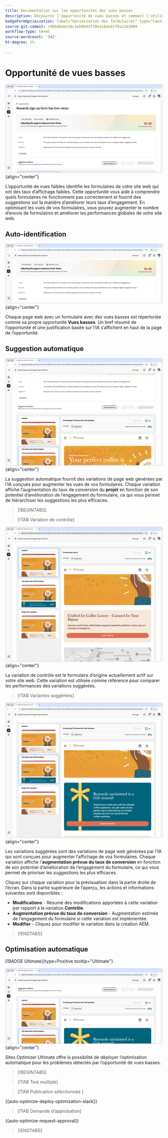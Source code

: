 ```yaml
---
title: Documentation sur les opportunités des vues basses
description: Découvrez l’opportunité de vues basses et comment l’utiliser pour améliorer l’engagement des formulaires sur votre site web.
badgeFormOptimization: label="Optimisation des formulaires" type="Caution" url="../../opportunity-types/form-optimization.md" tooltip="Optimisation des formulaires"
source-git-commit: c99bd0ab418c1eb0693f39ea16ee41f8a1263099
workflow-type: tm+mt
source-wordcount: '342'
ht-degree: 1%

---
```



# Opportunité de vues basses

![Opportunité de vues basses](./assets/low-views/hero.png){align="center"}

L’opportunité de vues faibles identifie les formulaires de votre site web qui ont des taux d’affichage faibles. Cette opportunité vous aide à comprendre quels formulaires ne fonctionnent pas correctement et fournit des suggestions sur la manière d’améliorer leurs taux d’engagement. En optimisant les vues de vos formulaires, vous pouvez augmenter le nombre d’envois de formulaires et améliorer les performances globales de votre site web.

## Auto-identification

![Identification automatique des vues basses](./assets/low-views/auto-identify.png){align="center"}

Chaque page web avec un formulaire avec des vues basses est répertoriée comme sa propre opportunité **Vues basses**. Un bref résumé de l’opportunité et une justification basée sur l’IA s’affichent en haut de la page de l’opportunité.

## Suggestion automatique

![Suggérer automatiquement des vues basses](./assets/low-views/auto-suggest.png){align="center"}

La suggestion automatique fournit des variations de page web générées par l’IA conçues pour augmenter les vues de vos formulaires. Chaque variation affiche l’augmentation du taux de conversion du **projet** en fonction de son potentiel d’amélioration de l’engagement du formulaire, ce qui vous permet de hiérarchiser les suggestions les plus efficaces.

>[!BEGINTABS]

>[!TAB Variation de contrôle]

![Variantes de contrôle](./assets/low-views/control-variation.png){align="center"}

La variation de contrôle est le formulaire d’origine actuellement actif sur votre site web. Cette variation est utilisée comme référence pour comparer les performances des variations suggérées.

>[!TAB Variantes suggérées]

![Variantes suggérées](./assets/low-views/suggested-variations.png){align="center"}

Les variations suggérées sont des variations de page web générées par l’IA qui sont conçues pour augmenter l’affichage de vos formulaires. Chaque variation affiche l’**augmentation prévue du taux de conversion** en fonction de son potentiel d’amélioration de l’engagement du formulaire, ce qui vous permet de prioriser les suggestions les plus efficaces.

Cliquez sur chaque variation pour la prévisualiser dans la partie droite de l’écran. Dans la partie supérieure de l’aperçu, les actions et informations suivantes sont disponibles :

* **Modifications** - Résumé des modifications apportées à cette variation par rapport à la variation **Contrôle**.
* **Augmentation prévue du taux de conversion** - Augmentation estimée de l’engagement du formulaire si cette variation est implémentée.
* **Modifier** - Cliquez pour modifier la variation dans la création AEM.

>[!ENDTABS]

## Optimisation automatique

[!BADGE Ultimate]{type=Positive tooltip="Ultimate"}

![Optimisation automatique des vues basses](./assets/low-views/auto-optimize.png){align="center"}

Sites Optimizer Ultimate offre la possibilité de déployer l’optimisation automatique pour les problèmes détectés par l’opportunité de vues basses.

>[!BEGINTABS]

>[!TAB Test multiple]


>[!TAB  Publication sélectionnée ]

{{auto-optimize-deploy-optimization-slack}}

>[!TAB Demande d’approbation]

{{auto-optimize-request-approval}}

>[!ENDTABS]
